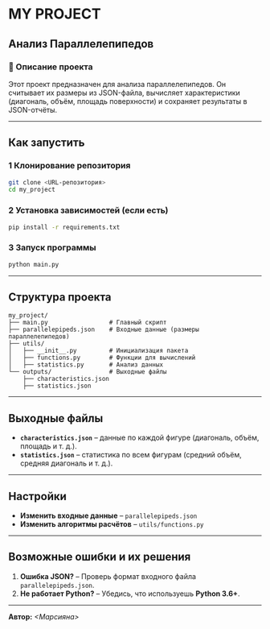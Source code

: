 # MY PROJECT
##  Анализ Параллелепипедов

### 📖 Описание проекта
Этот проект предназначен для анализа параллелепипедов. Он считывает их размеры из JSON-файла, вычисляет характеристики (диагональ, объём, площадь поверхности) и сохраняет результаты в JSON-отчёты.

---

##  Как запустить

### 1️ Клонирование репозитория
```bash
git clone <URL-репозитория>
cd my_project
```

### 2️ Установка зависимостей (если есть)
```bash
pip install -r requirements.txt
```

### 3️ Запуск программы
```bash
python main.py
```

---

##  Структура проекта
```
my_project/
├── main.py                 # Главный скрипт
├── parallelepipeds.json    # Входные данные (размеры параллелепипедов)
├── utils/
│   ├── __init__.py         # Инициализация пакета
│   ├── functions.py        # Функции для вычислений
│   ├── statistics.py       # Анализ данных
└── outputs/                # Выходные файлы
    ├── characteristics.json
    ├── statistics.json
```

---

##  Выходные файлы
- **`characteristics.json`** – данные по каждой фигуре (диагональ, объём, площадь и т. д.).
- **`statistics.json`** – статистика по всем фигурам (средний объём, средняя диагональ и т. д.).

---

##  Настройки
- **Изменить входные данные** – `parallelepipeds.json`
- **Изменить алгоритмы расчётов** – `utils/functions.py`

---

##  Возможные ошибки и их решения
1. **Ошибка JSON?** – Проверь формат входного файла `parallelepipeds.json`.
2. **Не работает Python?** – Убедись, что используешь **Python 3.6+**.

---

 **Автор:** _<Марсияна>_





